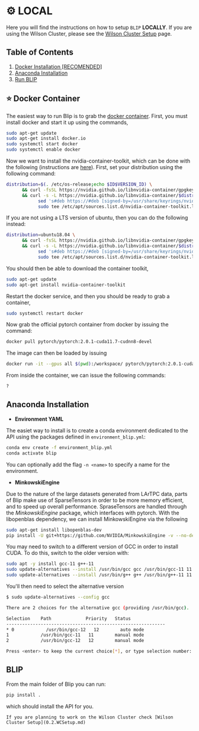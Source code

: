 # ⚙️ **LOCAL**

Here you will find the instructions on how to setup ``BLIP`` **LOCALLY**. If you are using the Wilson Cluster, please see the [Wilson Cluster Setup](0.2.WCSetup.md) page.

## **Table of Contents**
1. [Docker Installation [RECOMENDED]](#-docker-container)
2. [Anaconda Installation](#anaconda-installation)
3. [Run BLIP](#blip)
 
## ⭐ **Docker Container**

The easiest way to run Blip is to grab the [docker container](https://hub.docker.com/repository/docker/infophysics/blip/general). First, you must install docker and start it up using the commands,
```bash
sudo apt-get update
sudo apt-get install docker.io
sudo systemctl start docker
sudo systemctl enable docker
```

Now we want to install the nvidia-container-toolkit, which can be done with the following (instructions are [here](https://docs.nvidia.com/datacenter/cloud-native/container-toolkit/latest/install-guide.html)).  First, set your distribution using the following command:
```bash
distribution=$(. /etc/os-release;echo $ID$VERSION_ID) \
      && curl -fsSL https://nvidia.github.io/libnvidia-container/gpgkey | sudo gpg --dearmor -o /usr/share/keyrings/nvidia-container-toolkit-keyring.gpg \
      && curl -s -L https://nvidia.github.io/libnvidia-container/$distribution/libnvidia-container.list | \
            sed 's#deb https://#deb [signed-by=/usr/share/keyrings/nvidia-container-toolkit-keyring.gpg] https://#g' | \
            sudo tee /etc/apt/sources.list.d/nvidia-container-toolkit.list
```
If you are not using a LTS version of ubuntu, then you can do the following instead:
```bash
distribution=ubuntu18.04 \
      && curl -fsSL https://nvidia.github.io/libnvidia-container/gpgkey | sudo gpg --dearmor -o /usr/share/keyrings/nvidia-container-toolkit-keyring.gpg \
      && curl -s -L https://nvidia.github.io/libnvidia-container/$distribution/libnvidia-container.list | \
            sed 's#deb https://#deb [signed-by=/usr/share/keyrings/nvidia-container-toolkit-keyring.gpg] https://#g' | \
            sudo tee /etc/apt/sources.list.d/nvidia-container-toolkit.list
```
You should then be able to download the container toolkit,
```bash
sudo apt-get update
sudo apt-get install nvidia-container-toolkit
```
Restart the docker service, and then you should be ready to grab a container,
```bash
sudo systemctl restart docker
```
Now grab the official pytorch container from docker by issuing the command:
```bash
docker pull pytorch/pytorch:2.0.1-cuda11.7-cudnn8-devel
```
The image can then be loaded by issuing
```bash
docker run -it --gpus all $(pwd):/workspace/ pytorch/pytorch:2.0.1-cuda11.7-cudnn8-devel bash
```
From inside the container, we can issue the following commands:
```bash
?
```

## **Anaconda Installation**

* **Environment YAML**

The easiet way to install is to create a conda environment dedicated to the API using the packages defined in ``environment_blip.yml``:
```bash
conda env create -f environment_blip.yml
conda activate blip
```
You can optionally add the flag ``-n <name>`` to specify a name for the environment.

* **MinkowskiEngine**

Due to the nature of the large datasets generated from LArTPC data, parts of Blip make use of SparseTensors in order to be more memory efficient, and to speed up overall performance.  SpraseTensors are handled through the *MinkowskiEngine* package, which interfaces with pytorch.
With the libopenblas dependency, we can install MinkowskiEngine via the following
```bash
sudo apt-get install libopenblas-dev
pip install -U git+https://github.com/NVIDIA/MinkowskiEngine -v --no-deps --install-option="--blas_include_dirs=${CONDA_PREFIX}/include" --install-option="--blas=openblas"
```
You may need to switch to a different version of GCC in order to install CUDA.  To do this, switch to the older version with:
```bash
sudo apt -y install gcc-11 g++-11
sudo update-alternatives --install /usr/bin/gcc gcc /usr/bin/gcc-11 11
sudo update-alternatives --install /usr/bin/g++ g++ /usr/bin/g++-11 11
```
You'll then need to select the alternative version
```bash
$ sudo update-alternatives --config gcc

There are 2 choices for the alternative gcc (providing /usr/bin/gcc).

Selection    Path             Priority   Status
------------------------------------------------------------
* 0            /usr/bin/gcc-12   12        auto mode
1            /usr/bin/gcc-11   11        manual mode
2            /usr/bin/gcc-12   12        manual mode

Press <enter> to keep the current choice[*], or type selection number: 1
```

## BLIP
From the main folder of Blip you can run:
```bash
pip install .
```
which should install the API for you.


<!-- 
1. [Local Setup](#local-setup)
2. [Wilson Cluster Setup](#wilson-cluster-setup)

## **Local Setup**
First, you must install docker and start it up using the commands,
```bash
sudo apt-get update
sudo apt-get install docker.io
sudo systemctl start docker
sudo systemctl enable docker
```
Then, we can grab the blip container with the following:
```bash
docker pull infophysics/blip:latest
```

To run the image in interactive mode, issue the command
```bash
docker run blip
```

To run the image using the blip_display and gpus, there are various command line parameters that must be set,
```bash
docker run --it --gpus all -p 5006:5006 blip
```
where the *--gpus all* command tells docker to forward GPU access and *-p 5006:5006* port forwards the local 5006 port in the container to the local host 5006 port.  

To access the container with ssh support from the local host, do the following:
```bash
docker run -it --rm -e "USER_ID=$(id -u)" -e GROUP_ID="$(id -g)" \
      -v "$HOME/.ssh:/home/builder/.ssh:rw" \
      -v "$SSH_AUTH_SOCK:/ssh.socket" -e "SSH_AUTH_SOCK=/ssh.socket" \
      --gpus all -p 5006:5006 blip
```

## **Wilson Cluster Setup**
On the Wilson cluster, there exists some preinstalled software for [cloning and running containers](https://computing.fnal.gov/wilsoncluster/containers/).  To activate this software, run
```bash
module load apptainer
```
You'll then want to make sure that you point the image cache to a directory other than nashome, which has limited space.  This can be done by the following
```bash
export APPTAINER_CACHEDIR=/wclustre/my_project_dir/apptainer/.apptainer/cache
```
where *my_project_dir* is the desired cache location.  Once this is done, make a folder to store the blip image
```bash
cd /clustre/my_project_dir/
mkdir images
cd images
```
Then, clone the docker image
```bash
apptainer build blip.sif docker://infophysics/blip:latest
```

To run the image, simply do
```bash
apptainer run blip.sif
``` -->

```{note}
If you are planning to work on the Wilson Cluster check [Wilson Cluster Setup](0.2.WCSetup.md)
